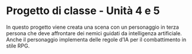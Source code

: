 Progetto di classe - Unità 4 e 5
================================

In questo progetto viene creata una scena con un personaggio in terza persona
che deve affrontare dei nemici guidati da intelligenza artificiale. Anche il
personaggio implementa delle regole d’IA per il combattimento in stile RPG.
